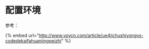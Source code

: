 # 配置环境

参考：

{% embed url="http://www.voycn.com/article/ue4jichushiyongvs-codedekaifahuanjingpeizhi" %}
